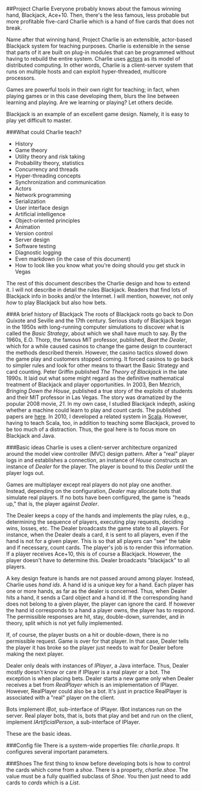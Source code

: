 ##Project Charlie
Everyone probably knows about the famous winning hand, Blackjack, Ace+10.
Then, there's the less famous, less probable but more profitable
five-card Charlie which is a hand of five cards that does not break.

Name after that winning hand,
Project Charlie is an extensible, actor-based Blackjack system for teaching purposes.
Charlie is extensible in the sense that parts of it are built on plug-in modules that can be programmed
without having to rebuild the entire system. Charlie uses [actors](http://en.wikipedia.org/wiki/Actor_model)
as its model of distributed computing. In other words, Charlie is a client-server system
that runs on multiple hosts and can exploit hyper-threaded, multicore processors.

Games are
powerful tools in their own right for teaching; in fact, when playing games or in this case developing them,
blurs the line between learning and playing. Are we learning or playing?
Let others decide.

Blackjack is an example of an excellent game design.
Namely, it is easy to play yet difficult to master.

###What could Charlie teach?

* History
* Game theory
* Utility theory and risk taking
* Probability theory, statistics
* Concurrency and threads
* Hyper-threading concepts
* Synchronization and communication
* Actors
* Network programming
* Serialization
* User interface design
* Artificial intelligence
* Object-oriented principles
* Animation
* Version control
* Server design
* Software testing
* Diagnostic logging
* Even markdown (in the case of this document)
* How to look like you know what you're doing should you get stuck in Vegas

The rest of this document describes the Charlie design and how to extend it.
I will not describe in detail the rules Blackjack.
Readers that find lots of Blackjack info in books and/or the Internet.
I will mention, however, not only _how_ to play Blackjack but also how
bets.

###A brief history of Blackjack
The roots of Blackjack roots go back to Don Quixote and Seville and the 17th century.
Serious study of Blackjack began in the 1950s with long-running computer simulations to discover what is
called the _Basic Strategy_, about which we shall have much to say. By the 1960s, E.O. Thorp, the famous
MIT professor, published, _Beat the Dealer_, which for a while caused casinos to change the game design
to counteract the methods described therein. However, the casino tactics slowed down the game play and customers
stopped coming. It forced casinos to go back to simpler rules and look for other means to thwart
the Basic Strategy and card counting. Peter Griffin published _The Theory of Blackjack_ in the late 1990s. It laid
out what some might regard as the definitive mathematical treatment of Blackjack and player opportunities.
In 2003, Ben Mezrich, _Bringing Down the House_, published a true story of the exploits of students
and their MIT professor in Las Vegas. The story was dramatized by the popular
2008 movie, _21_.
In my own case, I studied Blackjack indepth, asking whether a machine could learn to play
and count cards. The published papers are [here](http://foxweb.marist.edu/users/ron.coleman/).
In 2010, I developed a related
system in [Scala](www.scala-lang.org). However, having to teach Scala, too,
in addition to teaching some Blackjack, proved to be too much of a distraction. Thus, the 
goal here is to focus more on Blackjack and Java.

###Basic ideas
Charlie is uses a client-server architecture organized around the model view controller (MVC) design pattern.
After a "real" player logs in and establishes a connection, an instance of *House* constructs
an instance of *Dealer* for the player. The player is bound to this *Dealer* until the player
logs out.

Games are multiplayer except real players do not play one another.  
Instead, depending on the configuration,
*Dealer* may allocate bots that simulate real players.
If no bots have been configured, the game is "heads up," that is, the player
against *Dealer*.

The Dealer keeps a copy of the hands and implements the play rules, e.g., determining
the sequence of players, executing play
requests, deciding wins, losses, etc.
The Dealer broadcasts the game state to all players. For instance, when the Dealer
deals a card, it is sent to all players, even if the hand is not for a given player.
This is so that all players can "see" the table and if necessary, count cards.
The player's job is to render this information. If a player receives Ace+10, this
is of course a Blackjack.
However, the player doesn't have to determine this. Dealer
broadcasts "blackjack" to all players.

A key design feature is hands are not passed around among player.
Instead, Charlie uses _hand ids_.
A hand id is a unique key for a hand.
Each player has one or more hands, as far as the dealer is concerned.
Thus, when Dealer hits a hand, it sends a Card object and a hand id.
If the corresponding hand does not belong to a given player, the player
can ignore the card. If however the hand id corresponds to a hand
a player owns, the player has to respond. The permissible responses are
hit, stay, double-down, surrender, and in theory, split which is not
yet fully implemented.

If, of course, the player busts on a hit or double-down, there is
no permissible request. Game is over for that player.
In that case, Dealer tells the player it has broke so the player
just needs to wait for Dealer before making the next player.

Dealer only deals with instances of *IPlayer*, a Java interface.
Thus, Dealer mostly doesn't know or care if IPlayer is a real player or a bot.
The exception is when placing bets. Dealer starts a new game only when 
Dealer receives a bet from *RealPlayer* which is an imiplementation of IPlayer.
However, RealPlayer could also be a bot. It's just in practice RealPlayer
is associated with a "real" player on the client.

Bots implement *IBot*, sub-interface of IPlayer.
IBot instances run on the server.
Real player bots, that is,
bots that play and bet and run on the client, implement *IArtificialPerson*, 
a sub-interface of IPlayer.

These are the basic ideas.
 
###Config file
There is a system-wide properties file: _charlie.props_.
It configures several important parameters.

###Shoes
The first thing to know before developing bots is how to control the cards which
come from a _shoe_.
There is a property, _charlie.shoe_. The value must be a fully qualified
subclass of *Shoe*.
You then just need to add cards to *cards* which is a *List<Card>*.
